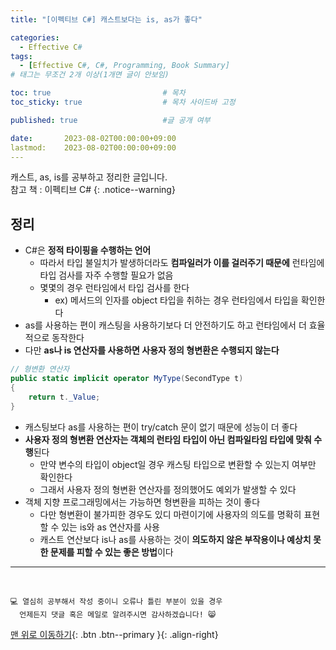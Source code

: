 ```yaml
---
title: "[이펙티브 C#] 캐스트보다는 is, as가 좋다"

categories:
  - Effective C#
tags:
  - [Effective C#, C#, Programming, Book Summary]
# 태그는 무조건 2개 이상(1개면 글이 안보임)

toc: true                         # 목차
toc_sticky: true                  # 목차 사이드바 고정

published: true                   #글 공개 여부

date:       2023-08-02T00:00:00+09:00
lastmod:    2023-08-02T00:00:00+09:00
---
```


<!-- description : 25자에서 160자 사이 -->
캐스트, as, is를 공부하고 정리한 글입니다.<br>
참고 책 : 이펙티브 C#
{: .notice--warning}

## 정리

- C#은 **정적 타이핑을 수행하는 언어**
  - 따라서 타입 불일치가 발생하더라도 **컴파일러가 이를 걸러주기 때문에** 런타임에 타입 검사를 자주 수행할 필요가 없음
  - 몇몇의 경우 런타임에서 타입 검사를 한다
    - ex) 메서드의 인자를 object 타입을 취하는 경우 런타임에서 타입을 확인한다
- as를 사용하는 편이 캐스팅을 사용하기보다 더 안전하기도 하고 런타임에서 더 효율적으로 동작한다
- 다만 **as나 is 연산자를 사용하면 사용자 정의 형변환은 수행되지 않는다**

```c#
// 형변환 연산자
public static implicit operator MyType(SecondType t)
{
    return t._Value;
}
```

- 캐스팅보다 as를 사용하는 편이 try/catch 문이 없기 때문에 성능이 더 좋다
- **사용자 정의 형변환 연산자는 객체의 런타임 타입이 아닌 컴파일타임 타입에 맞춰 수행**된다
  - 만약 변수의 타입이 object일 경우 캐스팅 타입으로 변환할 수 있는지 여부만 확인한다
  - 그래서 사용자 정의 형변환 연산자를 정의했어도 예외가 발생할 수 있다
- 객체 지향 프로그래밍에서는 가능하면 형변환을 피하는 것이 좋다
  - 다만 형변환이 불가피한 경우도 있디 마련이기에 사용자의 의도를 명확히 표현할 수 있는 is와 as 연산자를 사용
  - 캐스트 연산보다 is나 as를 사용하는 것이 **의도하지 않은 부작용이나 예상치 못한 문제를 피할 수 있는 좋은 방법**이다


***
<br>

    💻 열심히 공부해서 작성 중이니 오류나 틀린 부분이 있을 경우 
      언제든지 댓글 혹은 메일로 알려주시면 감사하겠습니다! 😸


[맨 위로 이동하기](#){: .btn .btn--primary }{: .align-right}